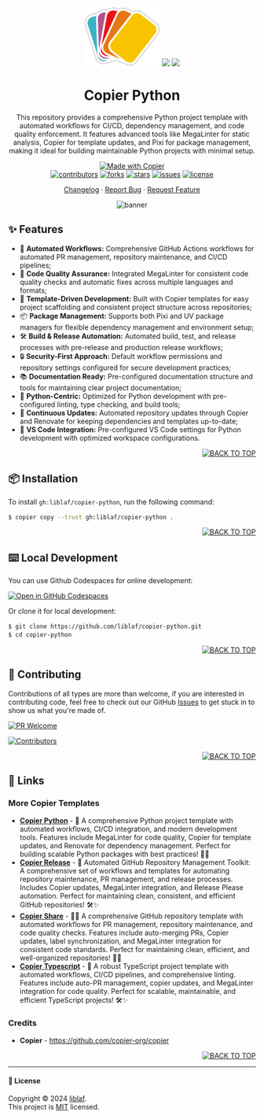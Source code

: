 <div align="center"><a name="readme-top"></a>

<img height="120" src="https://raw.githubusercontent.com/copier-org/copier/refs/heads/master/img/logo.svg" />
<img height="120" src="https://gw.alipayobjects.com/zos/kitchen/qJ3l3EPsdW/split.svg" />
<img height="120" src="https://api.iconify.design/devicon/python.svg" />

<h1>Copier Python</h1>

This repository provides a comprehensive Python project template with automated workflows for CI/CD, dependency management, and code quality enforcement. It features advanced tools like MegaLinter for static analysis, Copier for template updates, and Pixi for package management, making it ideal for building maintainable Python projects with minimal setup.

[![Made with Copier](https://img.shields.io/endpoint?url=https://raw.githubusercontent.com/copier-org/copier/master/img/badge/badge-black.json)](https://github.com/copier-org/copier) <br />
[![contributors](https://img.shields.io/github/contributors/liblaf/copier-python)](https://github.com/liblaf/copier-python/graphs/contributors)
[![forks](https://img.shields.io/github/forks/liblaf/copier-python)](https://github.com/liblaf/copier-python/forks)
[![stars](https://img.shields.io/github/stars/liblaf/copier-python)](https://github.com/liblaf/copier-python/stargazers)
[![issues](https://img.shields.io/github/issues/liblaf/copier-python)](https://github.com/liblaf/copier-python/issues)
[![license](https://img.shields.io/github/license/liblaf/copier-python)](https://github.com/liblaf/copier-python/blob/main/LICENSE)

[Changelog](https://github.com/liblaf/copier-python/blob/main/CHANGELOG.md) · [Report Bug](https://github.com/liblaf/copier-python/issues) · [Request Feature](https://github.com/liblaf/copier-python/issues)

![banner](https://raw.githubusercontent.com/andreasbm/readme/master/assets/lines/rainbow.png)

</div>

## ✨ Features

- 🤖 **Automated Workflows:** Comprehensive GitHub Actions workflows for automated PR management, repository maintenance, and CI/CD pipelines;
- 🧹 **Code Quality Assurance:** Integrated MegaLinter for consistent code quality checks and automatic fixes across multiple languages and formats;
- 🧩 **Template-Driven Development:** Built with Copier templates for easy project scaffolding and consistent project structure across repositories;
- 📦 **Package Management:** Supports both Pixi and UV package managers for flexible dependency management and environment setup;
- 🛠️ **Build & Release Automation:** Automated build, test, and release processes with pre-release and production release workflows;
- 🔒 **Security-First Approach:** Default workflow permissions and repository settings configured for secure development practices;
- 📚 **Documentation Ready:** Pre-configured documentation structure and tools for maintaining clear project documentation;
- 🐍 **Python-Centric:** Optimized for Python development with pre-configured linting, type checking, and build tools;
- 🔄 **Continuous Updates:** Automated repository updates through Copier and Renovate for keeping dependencies and templates up-to-date;
- 🎨 **VS Code Integration:** Pre-configured VS Code settings for Python development with optimized workspace configurations.

<div align="right">

[![BACK TO TOP](https://img.shields.io/badge/-BACK_TO_TOP-black?style=flat-square)](#readme-top)

</div>

## 📦 Installation

To install `gh:liblaf/copier-python`, run the following command:

```bash
$ copier copy --trust gh:liblaf/copier-python .
```

<div align="right">

[![BACK TO TOP](https://img.shields.io/badge/-BACK_TO_TOP-black?style=flat-square)](#readme-top)

</div>

## ⌨️ Local Development

You can use Github Codespaces for online development:

[![Open in GitHub Codespaces](https://github.com/codespaces/badge.svg)](https://codespaces.new/liblaf/copier-python)

Or clone it for local development:

```bash
$ git clone https://github.com/liblaf/copier-python.git
$ cd copier-python
```

<div align="right">

[![BACK TO TOP](https://img.shields.io/badge/-BACK_TO_TOP-black?style=flat-square)](#readme-top)

</div>

## 🤝 Contributing

Contributions of all types are more than welcome, if you are interested in contributing code, feel free to check out our GitHub [Issues](https://github.com/liblaf/copier-python/issues) to get stuck in to show us what you're made of.

[![PR Welcome](https://img.shields.io/badge/%F0%9F%A4%AF%20PR%20WELCOME-%E2%86%92-ffcb47?labelColor=black&style=for-the-badge)](https://github.com/liblaf/copier-python/pulls)

[![Contributors](https://contrib.rocks/image?repo=liblaf%2Fcopier-python)](https://github.com/liblaf/copier-python/graphs/contributors)

<div align="right">

[![BACK TO TOP](https://img.shields.io/badge/-BACK_TO_TOP-black?style=flat-square)](#readme-top)

</div>

## 🔗 Links

### More Copier Templates

- **[Copier Python](https://github.com/liblaf/copier-python)** - 🚀 A comprehensive Python project template with automated workflows, CI/CD integration, and modern development tools. Features include MegaLinter for code quality, Copier for template updates, and Renovate for dependency management. Perfect for building scalable Python packages with best practices! 🐍✨
- **[Copier Release](https://github.com/liblaf/copier-release)** - 🚀 Automated GitHub Repository Management Toolkit: A comprehensive set of workflows and templates for automating repository maintenance, PR management, and release processes. Includes Copier updates, MegaLinter integration, and Release Please automation. Perfect for maintaining clean, consistent, and efficient GitHub repositories! 🛠️✨
- **[Copier Share](https://github.com/liblaf/copier-share)** - 🤖✨ A comprehensive GitHub repository template with automated workflows for PR management, repository maintenance, and code quality checks. Features include auto-merging PRs, Copier updates, label synchronization, and MegaLinter integration for consistent code standards. Perfect for maintaining clean, efficient, and well-organized repositories! 🚀🔧
- **[Copier Typescript](https://github.com/liblaf/copier-typescript)** - 🚀 A robust TypeScript project template with automated workflows, CI/CD pipelines, and comprehensive linting. Features include auto-PR management, copier updates, and MegaLinter integration for code quality. Perfect for scalable, maintainable, and efficient TypeScript projects! 🛠️✨

### Credits

- **Copier** - <https://github.com/copier-org/copier>

<div align="right">

[![BACK TO TOP](https://img.shields.io/badge/-BACK_TO_TOP-black?style=flat-square)](#readme-top)

</div>

---

#### 📝 License

Copyright © 2024 [liblaf](https://github.com/liblaf). <br />
This project is [MIT](./LICENSE) licensed.
